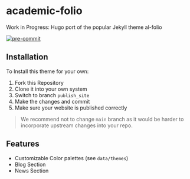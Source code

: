 # academic-folio

Work in Progress: Hugo port of the popular Jekyll theme al-folio

[![pre-commit](https://img.shields.io/badge/pre--commit-enabled-brightgreen?logo=pre-commit)](https://github.com/pre-commit/pre-commit)

## Installation

To Install this theme for your own:

1. Fork this Repository
2. Clone it into your own system
3. Switch to branch `publish_site`
4. Make the changes and commit
5. Make sure your website is published correctly

> We recommend not to change `main` branch as it would be harder to incorporate upstream changes into your repo.

## Features

-   Customizable Color palettes (see `data/themes`)
-   Blog Section
-   News Section
